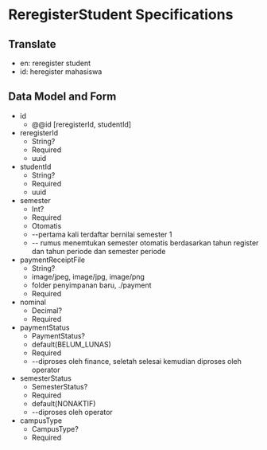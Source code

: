 # ReregisterStudent Specifications

## Translate

- en: reregister student
- id: heregister mahasiswa

## Data Model and Form

- id
  - @@id [reregisterId, studentId]
- reregisterId
  - String?
  - Required
  - uuid
- studentId
  - String?
  - Required
  - uuid
- semester
  - Int?
  - Required
  - Otomatis
  - --pertama kali terdaftar bernilai semester 1
  - -- rumus menemtukan semester otomatis berdasarkan tahun register dan tahun periode dan semester periode
- paymentReceiptFile
  - String?
  - image/jpeg, image/jpg, image/png
  - folder penyimpanan baru, ./payment
  - Required
- nominal
  - Decimal?
  - Required
- paymentStatus
  - PaymentStatus?
  - default(BELUM_LUNAS)
  - Required
  - --diproses oleh finance, seletah selesai kemudian diproses oleh operator
- semesterStatus
  - SemesterStatus?
  - Required
  - default(NONAKTIF)
  - --diproses oleh operator
- campusType
  - CampusType?
  - Required
